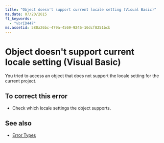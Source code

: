 ```yaml
---
title: "Object doesn't support current locale setting (Visual Basic)"
ms.date: 07/20/2015
f1_keywords: 
  - "vbrID447"
ms.assetid: 580a26bc-479a-4569-9246-10dcf0251bcb
---
```

# Object doesn't support current locale setting (Visual Basic)
You tried to access an object that does not support the locale setting for the current project.  
  
## To correct this error  
  
- Check which locale settings the object supports.  
  
## See also

- [Error Types](../../visual-basic/programming-guide/language-features/error-types.md)
